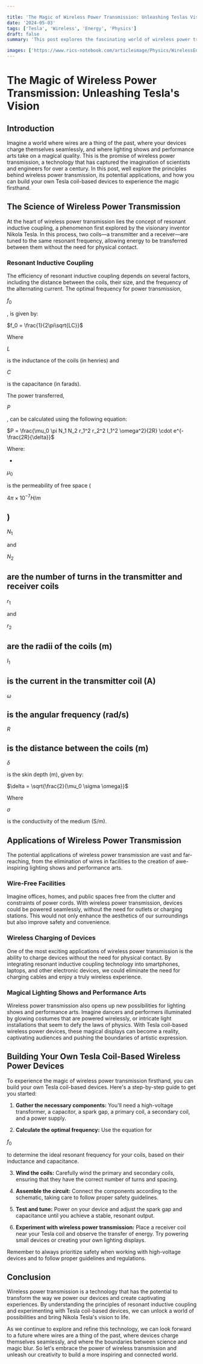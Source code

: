 ```yaml
---

title: 'The Magic of Wireless Power Transmission: Unleashing Teslas Vision'
date: '2024-05-03'
tags: ['Tesla', 'Wireless', 'Energy', 'Physics']
draft: false
summary: 'This post explores the fascinating world of wireless power transmission and its potential to revolutionize the way we power our devices and create captivating lighting shows. We delve into the math and physics behind resonant inductive coupling and provide a guide for building your own Tesla coil-based wireless power devices.'

images: ['https://www.rics-notebook.com/articleimage/Physics/WirelessEnergy.webp']
---
```


# The Magic of Wireless Power Transmission: Unleashing Tesla's Vision

## Introduction

Imagine a world where wires are a thing of the past, where your devices charge themselves seamlessly, and where lighting shows and performance arts take on a magical quality. This is the promise of wireless power transmission, a technology that has captured the imagination of scientists and engineers for over a century. In this post, well explore the principles behind wireless power transmission, its potential applications, and how you can build your own Tesla coil-based devices to experience the magic firsthand.

## The Science of Wireless Power Transmission

At the heart of wireless power transmission lies the concept of resonant inductive coupling, a phenomenon first explored by the visionary inventor Nikola Tesla. In this process, two coils—a transmitter and a receiver—are tuned to the same resonant frequency, allowing energy to be transferred between them without the need for physical contact.

### Resonant Inductive Coupling

The efficiency of resonant inductive coupling depends on several factors, including the distance between the coils, their size, and the frequency of the alternating current. The optimal frequency for power transmission, 

$f_0$

, is given by:

$f_0 = \frac{1}{2\pi\sqrt{LC}}$

Where 

$L$

 is the inductance of the coils (in henries) and 

$C$

 is the capacitance (in farads).

The power transferred, 

$P$

, can be calculated using the following equation:

$P = \frac{\mu_0 \pi N_1 N_2 r_1^2 r_2^2 I_1^2 \omega^2}{2R} \cdot e^{-\frac{2R}{\delta}}$

Where:

- 

$\mu_0$

 is the permeability of free space (

$4\pi \times 10^{-7} H/m$

)
- 

$N_1$

 and 

$N_2$

 are the number of turns in the transmitter and receiver coils
- 

$r_1$

 and 

$r_2$

 are the radii of the coils (m)
- 

$I_1$

 is the current in the transmitter coil (A)
- 

$\omega$

 is the angular frequency (rad/s)
- 

$R$

 is the distance between the coils (m)
- 

$\delta$

 is the skin depth (m), given by:

$\delta = \sqrt{\frac{2}{\mu_0 \sigma \omega}}$

Where 

$\sigma$

 is the conductivity of the medium (S/m).

## Applications of Wireless Power Transmission

The potential applications of wireless power transmission are vast and far-reaching, from the elimination of wires in facilities to the creation of awe-inspiring lighting shows and performance arts.

### Wire-Free Facilities

Imagine offices, homes, and public spaces free from the clutter and constraints of power cords. With wireless power transmission, devices could be powered seamlessly, without the need for outlets or charging stations. This would not only enhance the aesthetics of our surroundings but also improve safety and convenience.

### Wireless Charging of Devices

One of the most exciting applications of wireless power transmission is the ability to charge devices without the need for physical contact. By integrating resonant inductive coupling technology into smartphones, laptops, and other electronic devices, we could eliminate the need for charging cables and enjoy a truly wireless experience.

### Magical Lighting Shows and Performance Arts

Wireless power transmission also opens up new possibilities for lighting shows and performance arts. Imagine dancers and performers illuminated by glowing costumes that are powered wirelessly, or intricate light installations that seem to defy the laws of physics. With Tesla coil-based wireless power devices, these magical displays can become a reality, captivating audiences and pushing the boundaries of artistic expression.

## Building Your Own Tesla Coil-Based Wireless Power Devices

To experience the magic of wireless power transmission firsthand, you can build your own Tesla coil-based devices. Here's a step-by-step guide to get you started:

1. **Gather the necessary components:** You'll need a high-voltage transformer, a capacitor, a spark gap, a primary coil, a secondary coil, and a power supply.

2. **Calculate the optimal frequency:** Use the equation for 

$f_0$

 to determine the ideal resonant frequency for your coils, based on their inductance and capacitance.

3. **Wind the coils:** Carefully wind the primary and secondary coils, ensuring that they have the correct number of turns and spacing.

4. **Assemble the circuit:** Connect the components according to the schematic, taking care to follow proper safety guidelines.

5. **Test and tune:** Power on your device and adjust the spark gap and capacitance until you achieve a stable, resonant output.

6. **Experiment with wireless power transmission:** Place a receiver coil near your Tesla coil and observe the transfer of energy. Try powering small devices or creating your own lighting displays.

Remember to always prioritize safety when working with high-voltage devices and to follow proper guidelines and regulations.

## Conclusion

Wireless power transmission is a technology that has the potential to transform the way we power our devices and create captivating experiences. By understanding the principles of resonant inductive coupling and experimenting with Tesla coil-based devices, we can unlock a world of possibilities and bring Nikola Tesla's vision to life.

As we continue to explore and refine this technology, we can look forward to a future where wires are a thing of the past, where devices charge themselves seamlessly, and where the boundaries between science and magic blur. So let's embrace the power of wireless transmission and unleash our creativity to build a more inspiring and connected world.
